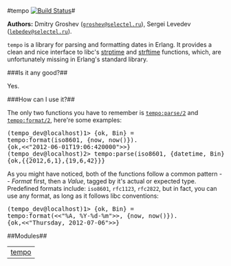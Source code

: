 

#tempo [![Build Status](https://secure.travis-ci.org/selectel/tempo.png)](http://travis-ci.org/selectel/tempo)#


__Authors:__ Dmitry Groshev ([`groshev@selectel.ru`](mailto:groshev@selectel.ru)), Sergei Levedev ([`lebedev@selectel.ru`](mailto:lebedev@selectel.ru)).


`tempo` is a library for parsing and formatting dates in
Erlang. It provides a clean and nice interface to libc's
[strptime](http://linux.die.net/man/3/strptime) and
[strftime](http://linux.die.net/man/3/strftime) functions,
which, are unfortunately missing in Erlang's standard library.

###<a name="Is_it_any_good?">Is it any good?</a>##



Yes.

###<a name="How_can_I_use_it?">How can I use it?</a>##


The only two functions you have to remember is [`tempo:parse/2`](tempo.md#parse-2)
and [`tempo:format/2`](tempo.md#format-2), here're some examples:<pre>(tempo_dev@localhost)1> {ok, Bin} = tempo:format(iso8601, {now, now()}).
{ok,<<"2012-06-01T19:06:420000">>}
(tempo_dev@localhost)2> tempo:parse(iso8601, {datetime, Bin}).
{ok,{{2012,6,1},{19,6,42}}}</pre>

As you might have noticed, both of the functions follow a common
pattern -- *Format* first, then a *Value*, tagged by it's actual
or expected type. Predefined formats include: `iso8601`, `rfc1123`,
`rfc2822`, but in fact, you can use any format, as long as it
follows libc conventions:<pre>(tempo_dev@localhost)1> {ok, Bin} = tempo:format(<<"%A, %Y-%d-%m">>, {now, now()}).
{ok,<<"Thursday, 2012-07-06">>}</pre>

##Modules##


<table width="100%" border="0" summary="list of modules">
<tr><td><a href="tempo.md" class="module">tempo</a></td></tr></table>

